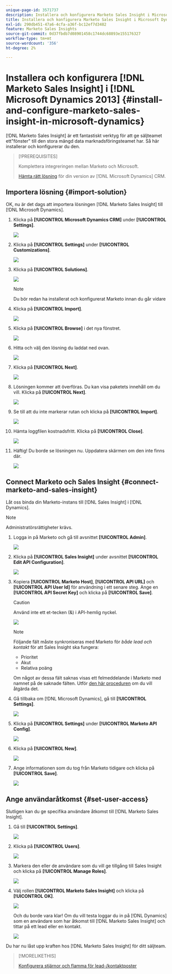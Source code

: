 ```yaml
---
unique-page-id: 3571737
description: Installera och konfigurera Marketo Sales Insight i Microsoft Dynamics 2013 - Marketo Docs - produktdokumentation
title: Installera och konfigurera Marketo Sales Insight i Microsoft Dynamics 2013
exl-id: 290db451-47a6-4cfa-a36f-bc12ef7d3482
feature: Marketo Sales Insights
source-git-commit: 0d37fbdb7d08901458c1744dc68893e155176327
workflow-type: tm+mt
source-wordcount: '356'
ht-degree: 2%

---
```


# Installera och konfigurera [!DNL Marketo Sales Insight] i [!DNL Microsoft Dynamics 2013] {#install-and-configure-marketo-sales-insight-in-microsoft-dynamics}

[!DNL Marketo Sales Insight] är ett fantastiskt verktyg för att ge säljteamet ett&quot;fönster&quot; till den stora mängd data marknadsföringsteamet har. Så här installerar och konfigurerar du den.

>[!PREREQUISITES]
>
>Komplettera integreringen mellan Marketo och Microsoft.
>
>[Hämta rätt lösning](/help/marketo/product-docs/marketo-sales-insight/msi-for-microsoft-dynamics/installing/download-the-marketo-sales-insight-solution-for-microsoft-dynamics.md) för din version av [!DNL Microsoft Dynamics] CRM.

## Importera lösning {#import-solution}

OK, nu är det dags att importera lösningen [!DNL Marketo Sales Insight] till [!DNL Microsoft Dynamics].

1. Klicka på **[!UICONTROL Microsoft Dynamics CRM]** under **[!UICONTROL Settings]**.

   ![](assets/image2014-12-12-9-3a4-3a56.png)

1. Klicka på **[!UICONTROL Settings]** under **[!UICONTROL Customizations]**.

   ![](assets/image2014-12-12-9-3a5-3a6.png)

1. Klicka på **[!UICONTROL Solutions]**.

   ![](assets/image2014-12-12-9-3a5-3a17.png)

   >[!NOTE]
   >
   >Du bör redan ha installerat och konfigurerat Marketo innan du går vidare

1. Klicka på **[!UICONTROL Import]**.

   ![](assets/image2014-12-12-9-3a5-3a27.png)

1. Klicka på **[!UICONTROL Browse]** i det nya fönstret.

   ![](assets/image2014-12-12-9-3a5-3a36.png)

1. Hitta och välj den lösning du laddat ned ovan.

   ![](assets/image2014-12-12-9-3a5-3a45.png)

1. Klicka på **[!UICONTROL Next]**.

   ![](assets/image2014-12-12-9-3a5-3a55.png)

1. Lösningen kommer att överföras. Du kan visa paketets innehåll om du vill. Klicka på **[!UICONTROL Next]**.

   ![](assets/image2014-12-12-9-3a6-3a10.png)

1. Se till att du inte markerar rutan och klicka på **[!UICONTROL Import]**.

   ![](assets/image2014-12-12-9-3a6-3a19.png)

1. Hämta loggfilen kostnadsfritt. Klicka på **[!UICONTROL Close]**.

   ![](assets/image2014-12-12-9-3a6-3a29.png)

1. Häftig! Du borde se lösningen nu. Uppdatera skärmen om den inte finns där.

   ![](assets/image2014-12-12-9-3a6-3a40.png)

## Connect Marketo och Sales Insight {#connect-marketo-and-sales-insight}

Låt oss binda din Marketo-instans till [!DNL Sales Insight] i [!DNL Dynamics].

>[!NOTE]
>
>Administratörsrättigheter krävs.

1. Logga in på Marketo och gå till avsnittet **[!UICONTROL Admin]**.

   ![](assets/image2014-12-12-9-3a6-3a50.png)

1. Klicka på **[!UICONTROL Sales Insight]** under avsnittet **[!UICONTROL Edit API Configuration]**.

   ![](assets/image2014-12-12-9-3a7-3a0.png)

1. Kopiera **[!UICONTROL Marketo Host]**, **[!UICONTROL API URL]** och **[!UICONTROL API User Id]** för användning i ett senare steg. Ange en **[!UICONTROL API Secret Key]** och klicka på **[!UICONTROL Save]**.

   >[!CAUTION]
   >
   >Använd inte ett et-tecken (&amp;) i API-hemlig nyckel.

   ![](assets/image2014-12-12-9-3a7-3a9.png)

   >[!NOTE]
   >
   >Följande fält måste synkroniseras med Marketo för _både lead och kontakt_ för att Sales Insight ska fungera:
   >
   >* Prioritet
   >* Akut
   >* Relativa poäng
   >
   >Om något av dessa fält saknas visas ett felmeddelande i Marketo med namnet på de saknade fälten. Utför [den här proceduren](/help/marketo/product-docs/marketo-sales-insight/msi-for-microsoft-dynamics/setting-up-and-using/required-fields-for-syncing-marketo-with-dynamics.md) om du vill åtgärda det.

1. Gå tillbaka om [!DNL Microsoft Dynamics], gå till **[!UICONTROL Settings]**.

   ![](assets/image2014-12-12-9-3a7-3a25.png)

1. Klicka på **[!UICONTROL Settings]** under **[!UICONTROL Marketo API Config]**.

   ![](assets/image2014-12-12-9-3a7-3a34.png)

1. Klicka på **[!UICONTROL New]**.

   ![](assets/image2014-12-12-9-3a8-3a8.png)

1. Ange informationen som du tog från Marketo tidigare och klicka på **[!UICONTROL Save]**.

   ![](assets/image2014-12-12-9-3a8-3a17.png)

## Ange användaråtkomst {#set-user-access}

Slutligen kan du ge specifika användare åtkomst till [!DNL Marketo Sales Insight].

1. Gå till **[!UICONTROL Settings]**.

   ![](assets/image2014-12-12-9-3a8-3a34.png)

1. Klicka på **[!UICONTROL Users]**.

   ![](assets/image2014-12-12-9-3a8-3a42.png)

1. Markera den eller de användare som du vill ge tillgång till Sales Insight och klicka på **[!UICONTROL Manage Roles]**.

   ![](assets/image2014-12-12-9-3a9-3a13.png)

1. Välj rollen **[!UICONTROL Marketo Sales Insight]** och klicka på **[!UICONTROL OK]**.

   ![](assets/image2014-12-12-9-3a9-3a22.png)

   Och du borde vara klar! Om du vill testa loggar du in på [!DNL Dynamics] som en användare som har åtkomst till [!DNL Marketo Sales Insight] och tittar på ett lead eller en kontakt.

   ![](assets/image2014-12-12-9-3a9-3a31.png)

Du har nu låst upp kraften hos [!DNL Marketo Sales Insight] för ditt säljteam.

>[!MORELIKETHIS]
>
>[Konfigurera stjärnor och flamma för lead-/kontaktposter](/help/marketo/product-docs/marketo-sales-insight/msi-for-microsoft-dynamics/setting-up-and-using/setting-up-stars-and-flames-for-lead-contact-records.md)
